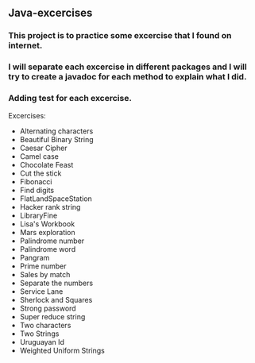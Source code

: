 ## Java-excercises

### This project is to practice some excercise that I found on internet.
### I will separate each excercise in different packages and I will try to create a javadoc for each method to explain what I did.
### Adding test for each excercise.
Excercises:

- Alternating characters
- Beautiful Binary String
- Caesar Cipher
- Camel case
- Chocolate Feast
- Cut the stick
- Fibonacci
- Find digits
- FlatLandSpaceStation
- Hacker rank string
- LibraryFine
- Lisa's Workbook
- Mars exploration
- Palindrome number
- Palindrome word
- Pangram
- Prime number
- Sales by match
- Separate the numbers
- Service Lane
- Sherlock and Squares
- Strong password
- Super reduce string
- Two characters
- Two Strings
- Uruguayan Id
- Weighted Uniform Strings
